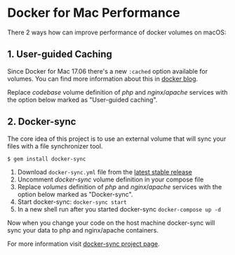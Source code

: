# Docker for Mac Performance

There 2 ways how can improve performance of docker volumes on macOS:

## 1. User-guided Caching

Since Docker for Mac 17.06 there's a new `:cached` option available for volumes. You can find more information about this in [docker blog](https://blog.docker.com/2017/05/user-guided-caching-in-docker-for-mac).

Replace _codebase_ volume definition of _php_ and _nginx_/_apache_ services with the option below marked as "User-guided caching". 

## 2. Docker-sync

The core idea of this project is to use an external volume that will sync your files with a file synchronizer tool.

```bash
$ gem install docker-sync
```

1. Download `docker-sync.yml` file from the [latest stable release](https://github.com/wodby/docker4php/releases)
2. Uncomment _docker-sync_ volume definition in your compose file
3. Replace _volumes_ definition of _php_ and _nginx_/_apache_ services with the option below marked as "Docker-sync".
4. Start docker-sync: `docker-sync start`
5. In a new shell run after you started docker-sync `docker-compose up -d`

Now when you change your code on the host machine docker-sync will sync your data to php and nginx/apache containers.

For more information visit [docker-sync project page](https://github.com/EugenMayer/docker-sync).

